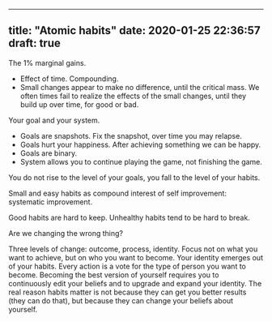 
---
title: "Atomic habits"
date: 2020-01-25 22:36:57
draft: true
---


The 1% marginal gains.
* Effect of time. Compounding.
* Small changes appear to make no difference, until the critical mass. We often times fail to realize the effects of the small changes, until they build up over time, for good or bad.

Your goal and your system.
* Goals are snapshots. Fix the snapshot, over time you may relapse.
* Goals hurt your happiness. After achieving something we can be happy.
* Goals are binary.
* System allows you to continue playing the game, not finishing the game.

You do not rise to the level of your goals, you fall to the level of your habits.

Small and easy habits as compound interest of self improvement: systematic improvement.

Good habits are hard to keep.
Unhealthy habits tend to be hard to break.

Are we changing the wrong thing?

Three levels of change: outcome, process, identity.
Focus not on what you want to achieve, but on who you want to become.
Your identity emerges out of your habits. Every action is a vote for the type of person you want to become.
Becoming the best version of yourself requires you to continuously edit your beliefs and to upgrade and expand your identity.
The real reason habits matter is not because they can get you better results (they can do that), but because they can change your beliefs about yourself.

